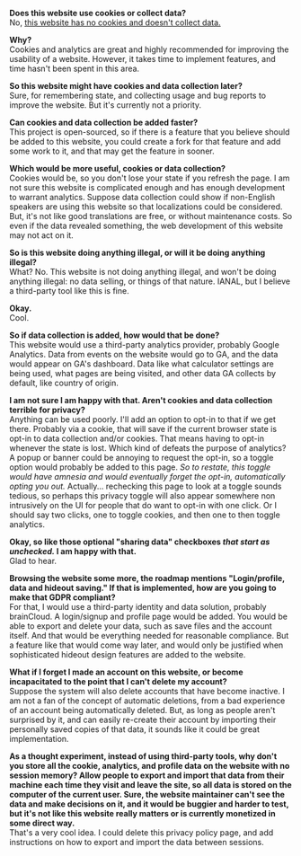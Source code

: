 ﻿**Does this website use cookies or collect data?** <br/>
No, <u>this website has no cookies and doesn't collect data.</u>

**Why?** <br/>
Cookies and analytics are great and highly recommended for improving the usability of a website. However, it takes time to implement features, and time hasn't been spent in this area.

**So this website might have cookies and data collection later?** <br/>
Sure, for remembering state, and collecting usage and bug reports to improve the website. But it's currently not a priority.

**Can cookies and data collection be added faster?** <br/>
This project is open-sourced, so if there is a feature that you believe should be added to this website, you could create a fork for that feature and add some work to it, and that may get the feature in sooner.

**Which would be more useful, cookies or data collection?** <br/>
Cookies would be, so you don't lose your state if you refresh the page. I am not sure this website is complicated enough and has enough development to warrant analytics. Suppose data collection could show if non-English speakers are using this website so that localizations could be considered. But, it's not like good translations are free, or without maintenance costs. So even if the data revealed something, the web development of this website may not act on it.

**So is this website doing anything illegal, or will it be doing anything illegal?** <br/>
What? No. This website is not doing anything illegal, and won't be doing anything illegal: no data selling, or things of that nature. IANAL, but I believe a third-party tool like this is fine.

**Okay.** <br/>
Cool.

**So if data collection is added, how would that be done?** <br/>
This website would use a third-party analytics provider, probably Google Analytics. Data from events on the website would go to GA, and the data would appear on GA's dashboard. Data like what calculator settings are being used, what pages are being visited, and other data GA collects by default, like country of origin.

**I am not sure I am happy with that. Aren't cookies and data collection terrible for privacy?** <br/>
Anything can be used poorly. I'll add an option to opt-in to that if we get there. Probably via a cookie, that will save if the current browser state is opt-in to data collection and/or cookies. That means having to opt-in whenever the state is lost. Which kind of defeats the purpose of analytics? A popup or banner could be annoying to request the opt-in, so a toggle option would probably be added to this page. *So to restate, this toggle would have amnesia and would eventually forget the opt-in, automatically opting you out.* Actually... rechecking this page to look at a toggle sounds tedious, so perhaps this privacy toggle will also appear somewhere non intrusively on the UI for people that do want to opt-in with one click. Or I should say two clicks, one to toggle cookies, and then one to then toggle analytics.

**Okay, so like those optional "sharing data" checkboxes *that start as unchecked.* I am happy with that.** <br/>
Glad to hear.

**Browsing the website some more, the roadmap mentions "Login/profile, data and hideout saving." If that is implemented, how are you going to make that GDPR compliant?**<br />
For that, I would use a third-party identity and data solution, probably brainCloud. A login/signup and profile page would be added. You would be able to export and delete your data, such as save files and the account itself. And that would be everything needed for reasonable compliance. But a feature like that would come way later, and would only be justified when sophisticated hideout design features are added to the website. 

**What if I forget I made an account on this website, or become incapacitated to the point that I can't delete my account?**<br />
Suppose the system will also delete accounts that have become inactive. I am not a fan of the concept of automatic deletions, from a bad experience of an account being automatically deleted. But, as long as people aren't surprised by it, and can easily re-create their account by importing their personally saved copies of that data, it sounds like it could be great implementation. 

**As a thought experiment, instead of using third-party tools, why don't you store all the cookie, analytics, and profile data on the website with no session memory? Allow people to export and import that data from their machine each time they visit and leave the site, so all data is stored on the computer of the current user. Sure, the website maintainer can't see the data and make decisions on it, and it would be buggier and harder to test, but it's not like this website really matters or is currently monetized in some direct way.**<br />
That's a very cool idea. I could delete this privacy policy page, and add instructions on how to export and import the data between sessions.


<br/><br/>